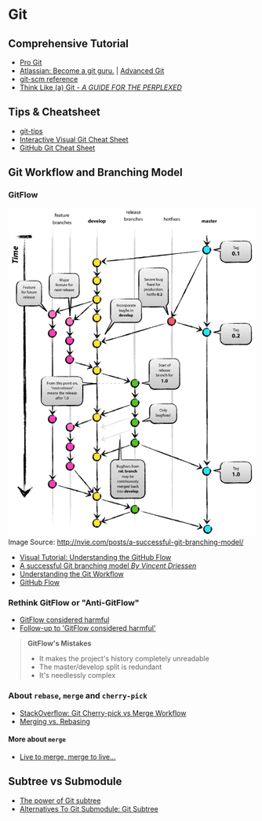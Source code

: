 # Git

## Comprehensive Tutorial

- [Pro Git](https://git-scm.com/book/en/v2)
- [Atlassian: Become a git guru.](https://www.atlassian.com/git/tutorials/) | [Advanced Git](https://www.atlassian.com/git/tutorials/advanced-overview)
- [git-scm reference](https://git-scm.com/docs)
- [Think Like (a) Git - *A GUIDE FOR THE PERPLEXED*](http://think-like-a-git.net/)


## Tips & Cheatsheet

- [git-tips](https://github.com/git-tips/tips)
- [Interactive Visual Git Cheat Sheet](http://ndpsoftware.com/git-cheatsheet.html)
- [GitHub Git Cheat Sheet](https://services.github.com/kit/downloads/github-git-cheat-sheet.pdf)

## Git Workflow and Branching Model

### GitFlow

![Git Branching Model](/_image/git-model.png)
Image Source: http://nvie.com/posts/a-successful-git-branching-model/

- [Visual Tutorial: Understanding the GitHub Flow](https://guides.github.com/introduction/flow/)
- [A successful Git branching model _By Vincent Driessen_](http://nvie.com/posts/a-successful-git-branching-model/)
- [Understanding the Git Workflow](https://sandofsky.com/blog/git-workflow.html)
- [GitHub Flow](http://scottchacon.com/2011/08/31/github-flow.html)

### Rethink GitFlow or "Anti-GitFlow"

- [GitFlow considered harmful](http://endoflineblog.com/gitflow-considered-harmful)
- [Follow-up to 'GitFlow considered harmful'](endoflineblog.com/follow-up-to-gitflow-considered-harmful)

>**GitFlow's Mistakes**
>* It makes the project's history completely unreadable
>* The master/develop split is redundant
>* It's needlessly complex

### About `rebase`, `merge` and `cherry-pick`

- [StackOverflow: Git Cherry-pick vs Merge Workflow](http://stackoverflow.com/a/1241829/5262615)
- [Merging vs. Rebasing](https://dzone.com/articles/merging-vs-rebasing)

#### More about `merge`

- [Live to merge, merge to live...](http://blog.plasticscm.com/2010/11/live-to-merge-merge-to-live.html)


## Subtree vs Submodule

- [The power of Git subtree](https://developer.atlassian.com/blog/2015/05/the-power-of-git-subtree/)
- [Alternatives To Git Submodule: Git Subtree](http://blogs.atlassian.com/2013/05/alternatives-to-git-submodule-git-subtree/)
